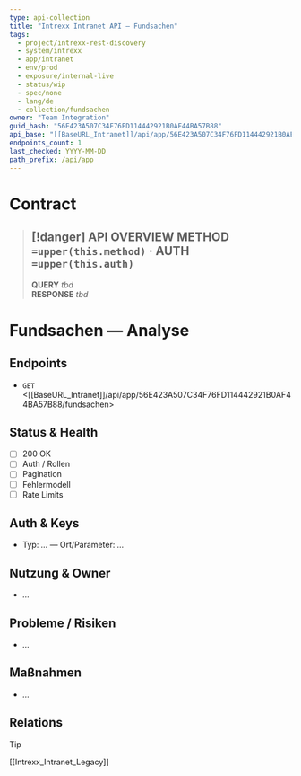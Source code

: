 ```yaml
---
type: api-collection
title: "Intrexx Intranet API — Fundsachen"
tags:
  - project/intrexx-rest-discovery
  - system/intrexx
  - app/intranet
  - env/prod
  - exposure/internal-live
  - status/wip
  - spec/none
  - lang/de
  - collection/fundsachen
owner: "Team Integration"
guid_hash: "56E423A507C34F76FD114442921B0AF44BA57B88"
api_base: "[[BaseURL_Intranet]]/api/app/56E423A507C34F76FD114442921B0AF44BA57B88"
endpoints_count: 1
last_checked: YYYY-MM-DD
path_prefix: /api/app
---
```




#  Contract

> [!danger] API OVERVIEW
> **METHOD** `=upper(this.method)` · **AUTH** `=upper(this.auth)`
> ---
> **QUERY** _tbd_  
> **RESPONSE** _tbd_
# Fundsachen — Analyse

## Endpoints
- `GET` <[[BaseURL_Intranet]]/api/app/56E423A507C34F76FD114442921B0AF44BA57B88/fundsachen>

## Status & Health
- [ ] 200 OK
- [ ] Auth / Rollen
- [ ] Pagination
- [ ] Fehlermodell
- [ ] Rate Limits

## Auth & Keys
- Typ: _…_ — Ort/Parameter: _…_

## Nutzung & Owner
- _…_

## Probleme / Risiken
- _…_

## Maßnahmen
- _…_

## Relations
> [!tip]
> [[Intrexx_Intranet_Legacy]]
